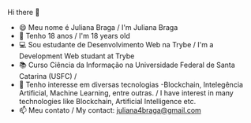 Hi there 👋
- :smile: Meu nome é Juliana Braga / I'm Juliana Braga 
- :girl: Tenho 18 anos / I'm 18 years old 
- :computer: Sou estudante de Desenvolvimento Web na Trybe / I'm a Development Web studant at Trybe
- :books: Curso Ciência da Informação na Universidade Federal de Santa Catarina (USFC) / 
- :eyes:	Tenho interesse em diversas tecnologias -Blockchain, Intelegência Artificial, Machine Learning, entre outras. / I have interest in many technologies like Blockchain, Artificial Intelligence etc. 
- 📫 Meu contato / My contact: juliana4braga@gmail.com

<!--
**JulianaBraga/JulianaBraga** is a ✨ _special_ ✨ repository because its `README.md` (this file) appears on your GitHub profile.

Here are some ideas to get you started:

- 🔭 I’m currently working on ...
- 🌱 I’m currently learning ...
- 👯 I’m looking to collaborate on ...
- 🤔 I’m looking for help with ...
- 💬 Ask me about ...
- 📫 How to reach me: ...
- 😄 Pronouns: ...
- ⚡ Fun fact: ...
-->
